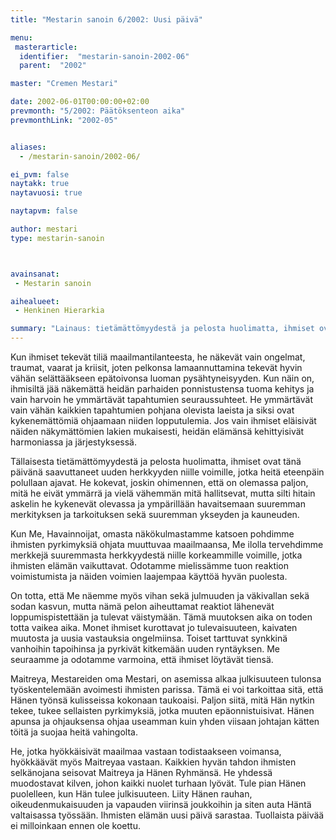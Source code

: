 ```yaml
---
title: "Mestarin sanoin 6/2002: Uusi päivä"

menu:
 masterarticle:
  identifier:  "mestarin-sanoin-2002-06"
  parent:  "2002"

master: "Cremen Mestari"

date: 2002-06-01T00:00:00+02:00
prevmonth: "5/2002: Päätöksenteon aika"
prevmonthLink: "2002-05"


aliases:
  - /mestarin-sanoin/2002-06/

ei_pvm: false
naytakk: true
naytavuosi: true

naytapvm: false

author: mestari
type: mestarin-sanoin



avainsanat:
 - Mestarin sanoin

aihealueet:
 - Henkinen Hierarkia

summary: "Lainaus: tietämättömyydestä ja pelosta huolimatta, ihmiset ovat tänä päivänä saavuttaneet uuden herkkyyden niille voimille, jotka heitä eteenpäin polullaan ajavat. He kokevat, joskin ohimennen, että on olemassa paljon, mitä he eivät ymmärrä ja vielä vähemmän mitä hallitsevat, mutta silti hitain askelin he kykenevät olevassa ja ympärillään havaitsemaan suuremman merkityksen ja tarkoituksen sekä suuremman ykseyden ja kauneuden."
---
```

<p>Kun ihmiset tekevät tiliä maailmantilanteesta, he näkevät vain ongelmat, traumat, vaarat ja kriisit, joten pelkonsa lamaannuttamina tekevät hyvin vähän selättääkseen epätoivonsa luoman pysähtyneisyyden. Kun näin on, ihmisiltä jää näkemättä heidän parhaiden ponnistustensa tuoma kehitys ja vain harvoin he ymmärtävät tapahtumien seuraussuhteet. He ymmärtävät vain vähän kaikkien tapahtumien pohjana olevista laeista ja siksi ovat kykenemättömiä ohjaamaan niiden lopputulemia. Jos vain ihmiset eläisivät näiden näkymättömien lakien mukaisesti, heidän elämänsä kehittyisivät harmoniassa ja järjestyksessä.</p>
<p>Tällaisesta tietämättömyydestä ja pelosta huolimatta, ihmiset ovat tänä päivänä saavuttaneet uuden herkkyyden niille voimille, jotka heitä eteenpäin polullaan ajavat. He kokevat, joskin ohimennen, että on olemassa paljon, mitä he eivät ymmärrä ja vielä vähemmän mitä hallitsevat, mutta silti hitain askelin he kykenevät olevassa ja ympärillään havaitsemaan suuremman merkityksen ja tarkoituksen sekä suuremman ykseyden ja kauneuden.</p>
<p>Kun Me, Havainnoijat, omasta näkökulmastamme katsoen pohdimme ihmisten pyrkimyksiä ohjata muuttuvaa maailmaansa, Me ilolla tervehdimme merkkejä suuremmasta herkkyydestä niille korkeammille voimille, jotka ihmisten elämän vaikuttavat. Odotamme mielissämme tuon reaktion voimistumista ja näiden voimien laajempaa käyttöä hyvän puolesta.</p>
<p>On totta, että Me näemme myös vihan sekä julmuuden ja väkivallan sekä sodan kasvun, mutta nämä pelon aiheuttamat reaktiot lähenevät loppumispistettään ja tulevat väistymään. Tämä muutoksen aika on toden totta vaikea aika. Monet ihmiset kurottavat jo tulevaisuuteen, kaivaten muutosta ja uusia vastauksia ongelmiinsa. Toiset tarttuvat synkkinä vanhoihin tapoihinsa ja pyrkivät kitkemään uuden ryntäyksen. Me seuraamme ja odotamme varmoina, että ihmiset löytävät tiensä.</p>
<p>Maitreya, Mestareiden oma Mestari, on asemissa alkaa julkisuuteen tulonsa työskentelemään avoimesti ihmisten parissa. Tämä ei voi tarkoittaa sitä, että Hänen työnsä kulisseissa kokonaan taukoaisi. Paljon siitä, mitä Hän nytkin tekee, tukee sellaisten pyrkimyksiä, jotka muuten epäonnistuisivat. Hänen apunsa ja ohjauksensa ohjaa useamman kuin yhden viisaan johtajan kätten töitä ja suojaa heitä vahingolta.</p>
<p>He, jotka hyökkäisivät maailmaa vastaan todistaakseen voimansa, hyökkäävät myös Maitreyaa vastaan. Kaikkien hyvän tahdon ihmisten selkänojana seisovat Maitreya ja Hänen Ryhmänsä. He yhdessä muodostavat kilven, johon kaikki nuolet turhaan lyövät. Tule pian Hänen puolelleen, kun Hän tulee julkisuuteen. Liity Hänen rauhan, oikeudenmukaisuuden ja vapauden viirinsä joukkoihin ja siten auta Häntä valtaisassa työssään. Ihmisten elämän uusi päivä sarastaa. Tuollaista päivää ei milloinkaan ennen ole koettu.</p>
